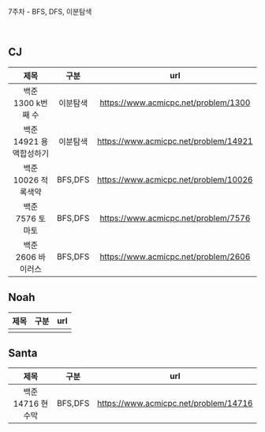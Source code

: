 7주차 - BFS, DFS, 이분탐색

</br>

## CJ

|제목|구분|url|
|:------:|:---:|:---:|
|백준 1300 k번째 수|이분탐색|https://www.acmicpc.net/problem/1300|
|백준 14921 용액합성하기|이분탐색|https://www.acmicpc.net/problem/14921|
|백준 10026 적록색약|BFS,DFS|https://www.acmicpc.net/problem/10026|
|백준 7576 토마토|BFS,DFS|https://www.acmicpc.net/problem/7576|
|백준 2606 바이러스|BFS,DFS|https://www.acmicpc.net/problem/2606|

## Noah

| 제목 | 구분 | url |
|:------:|:---:|:---:|
||||


## Santa

|제목|구분|url|
|:------:|:---:|:---:|
|백준 14716 현수막|BFS,DFS|https://www.acmicpc.net/problem/14716|